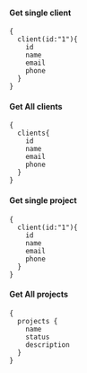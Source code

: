 #### Get single client
``` 
{
  client(id:"1"){
    id
    name
    email
    phone
  }
}
```

#### Get All clients
``` 
{
  clients{
    id
    name
    email
    phone
  }
}
```

#### Get single project
``` 
{
  client(id:"1"){
    id
    name
    email
    phone
  }
}
```

#### Get All projects
``` 
{
  projects {
    name
    status
    description
  }
}
```